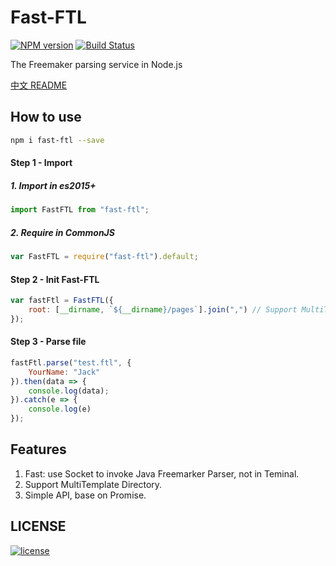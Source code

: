 # Fast-FTL

[![NPM version][npm-image]][npm-url] [![Build Status][travis-image]][travis-url]

The Freemaker parsing service in Node.js

[中文 README](./README-zh_CN.md)

## How to use
```bash
npm i fast-ftl --save
```
#### Step 1 - Import 
##### 1. Import in es2015+
```javascript
import FastFTL from "fast-ftl";
```

##### 2. Require in CommonJS
```javascript
var FastFTL = require("fast-ftl").default;
```

#### Step 2 - Init Fast-FTL
```javascript
var fastFtl = FastFTL({
    root: [__dirname, `${__dirname}/pages`].join(",") // Support MultiTemplateLoader
});
```

#### Step 3 - Parse file
```javascript
fastFtl.parse("test.ftl", {
    YourName: "Jack"
}).then(data => {
    console.log(data);
}).catch(e => {
    console.log(e)
});
```
## Features
1. Fast: use Socket to invoke Java Freemarker Parser, not in Teminal.
2. Support MultiTemplate Directory.
3. Simple API, base on Promise.

## LICENSE
[![license][license-image]][license-url]


[npm-url]: https://npmjs.org/package/fast-ftl
[npm-image]: https://img.shields.io/npm/v/fast-ftl.svg
[license-url]: https://github.com/ImHype/Fast-FTL/blob/master/LICENSE
[license-image]: https://img.shields.io/github/license/imhype/Fast-FTL.svg
[travis-image]: https://travis-ci.org/ImHype/Fast-FTL.svg?branch=master
[travis-url]: https://travis-ci.org/ImHype/Fast-FTL
